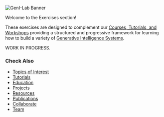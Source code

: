 
![GenI-Lab Banner](./images/genilab-banner.png)


Welcome to the Exercises section!

These exercises are designed to complement our [Courses, Tutorials, and Workshops](./knowledge.md) providing a structured and progressive framework for learning how to build a variety of [Generative Intelligence Systems](https://medium.com/generative-intelligence-lab/generative-intelligence-systems-concepts-and-research-opportunities-0740b1b5c7eb).


WORK IN PROGRESS.


### Check Also

* [Topics of Interest](./projects.md#topics-of-interest)
* [Tutorials](./knowledge.md#tutorials)
* [Education](./knowledge.md#education)
* [Projects](./projects.md)
* [Resources](./projects.md#resources) 
* [Publications](./knowledge.md#publications)
* [Collaborate](./collaborate.md)
* [Team](./people.html)



 
 

